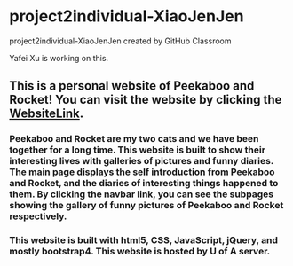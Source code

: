 # project2individual-XiaoJenJen
project2individual-XiaoJenJen created by GitHub Classroom

Yafei Xu is working on this.

## This is a personal website of Peekaboo and Rocket! You can visit the website by clicking the [WebsiteLink](http://www.u.arizona.edu/~yafeixu/index.html).

### Peekaboo and Rocket are my two cats and we have been together for a long time. This website is built to show their interesting lives with galleries of pictures and funny diaries. The main page displays the self introduction from Peekaboo and Rocket, and the diaries of interesting things happened to them. By clicking the navbar link, you can see the subpages showing the gallery of funny pictures of Peekaboo and Rocket respectively.

### This website is built with html5, CSS, JavaScript, jQuery, and mostly bootstrap4. This website is hosted by U of A server.

